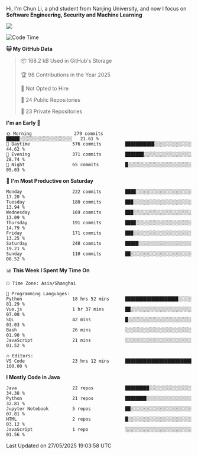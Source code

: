 Hi, I'm Chun Li, a phd student from Nanjing University, and now I focus on **Software Engineering, Security and Machine Learning**

<!--![GitHub Snake Light](https://github.com/pppppkun/pppppkun/blob/output/github-snake.svg#gh-light-mode-only)-->
<!--![GitHub Snake dark](https://github.com/pppppkun/pppppkun/blob/output/github-snake-dark.svg#gh-dark-mode-only)-->

![](https://komarev.com/ghpvc/?username=pppppkun)
<!--START_SECTION:waka-->
![Code Time](http://img.shields.io/badge/Code%20Time-2%2C106%20hrs%2030%20mins-blue)

**🐱 My GitHub Data** 

> 📦 168.2 kB Used in GitHub's Storage 
 > 
> 🏆 98 Contributions in the Year 2025
 > 
> 🚫 Not Opted to Hire
 > 
> 📜 24 Public Repositories 
 > 
> 🔑 23 Private Repositories 
 > 
**I'm an Early 🐤** 

```text
🌞 Morning                279 commits         █████░░░░░░░░░░░░░░░░░░░░   21.61 % 
🌆 Daytime                576 commits         ███████████░░░░░░░░░░░░░░   44.62 % 
🌃 Evening                371 commits         ███████░░░░░░░░░░░░░░░░░░   28.74 % 
🌙 Night                  65 commits          █░░░░░░░░░░░░░░░░░░░░░░░░   05.03 % 
```
📅 **I'm Most Productive on Saturday** 

```text
Monday                   222 commits         ████░░░░░░░░░░░░░░░░░░░░░   17.20 % 
Tuesday                  180 commits         ███░░░░░░░░░░░░░░░░░░░░░░   13.94 % 
Wednesday                169 commits         ███░░░░░░░░░░░░░░░░░░░░░░   13.09 % 
Thursday                 191 commits         ████░░░░░░░░░░░░░░░░░░░░░   14.79 % 
Friday                   171 commits         ███░░░░░░░░░░░░░░░░░░░░░░   13.25 % 
Saturday                 248 commits         █████░░░░░░░░░░░░░░░░░░░░   19.21 % 
Sunday                   110 commits         ██░░░░░░░░░░░░░░░░░░░░░░░   08.52 % 
```


📊 **This Week I Spent My Time On** 

```text
🕑︎ Time Zone: Asia/Shanghai

💬 Programming Languages: 
Python                   18 hrs 52 mins      ████████████████████░░░░░   81.29 % 
Vue.js                   1 hr 37 mins        ██░░░░░░░░░░░░░░░░░░░░░░░   07.00 % 
SQL                      42 mins             █░░░░░░░░░░░░░░░░░░░░░░░░   03.03 % 
Bash                     26 mins             ░░░░░░░░░░░░░░░░░░░░░░░░░   01.90 % 
JavaScript               21 mins             ░░░░░░░░░░░░░░░░░░░░░░░░░   01.52 % 

🔥 Editors: 
VS Code                  23 hrs 12 mins      █████████████████████████   100.00 % 
```

**I Mostly Code in Java** 

```text
Java                     22 repos            █████████░░░░░░░░░░░░░░░░   34.38 % 
Python                   21 repos            ████████░░░░░░░░░░░░░░░░░   32.81 % 
Jupyter Notebook         5 repos             ██░░░░░░░░░░░░░░░░░░░░░░░   07.81 % 
HTML                     2 repos             █░░░░░░░░░░░░░░░░░░░░░░░░   03.12 % 
JavaScript               1 repo              ░░░░░░░░░░░░░░░░░░░░░░░░░   01.56 % 
```




 Last Updated on 27/05/2025 19:03:58 UTC
<!--END_SECTION:waka-->
